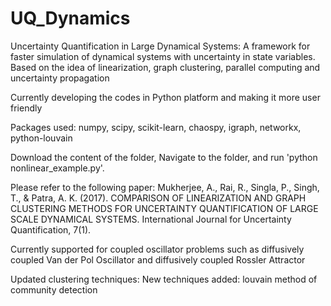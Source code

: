 # UQ_Dynamics
Uncertainty Quantification in Large Dynamical Systems: A framework for faster simulation of dynamical systems with uncertainty in state variables. Based on the idea of linearization, graph clustering, parallel computing and uncertainty propagation

Currently developing the codes in Python platform and making it more user friendly

Packages used: numpy, scipy, scikit-learn, chaospy, igraph, networkx, python-louvain

Download the content of the folder, Navigate to the folder, and run 'python nonlinear_example.py'. 

Please refer to the following paper: 
Mukherjee, A., Rai, R., Singla, P., Singh, T., & Patra, A. K. (2017). COMPARISON OF LINEARIZATION AND GRAPH CLUSTERING METHODS FOR UNCERTAINTY QUANTIFICATION OF LARGE SCALE DYNAMICAL SYSTEMS. International Journal for Uncertainty Quantification, 7(1).

Currently supported for coupled oscillator problems such as diffusively coupled Van der Pol Oscillator and diffusively coupled Rossler Attractor

Updated clustering techniques: New techniques added: louvain method of community detection

